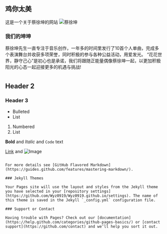 ## 鸡你太美
这是一个关于蔡徐坤的网站
![蔡徐坤](https://c-ssl.duitang.com/uploads/item/201804/07/20180407184117_iemQv.jpeg)

### 我们的坤坤
 蔡徐坤先生一直专注于音乐创作，一年多的时间里发行了10首个人单曲，完成多个表演舞台并收获多项荣誉，同时积极的参与各种公益活动，用爱发光。 “花花世界，静守己心”是初心也是承诺，我们将跟随正能量偶像蔡徐坤一起，以更加积极阳光的心态一起迎接更多的机遇与挑战! 


# 
## Header 2
### Header 3

- Bulleted
- List

1. Numbered
2. List

**Bold** and _Italic_ and `Code` text

[Link](url) and ![Image](src)
```

For more details see [GitHub Flavored Markdown](https://guides.github.com/features/mastering-markdown/).

### Jekyll Themes

Your Pages site will use the layout and styles from the Jekyll theme you have selected in your [repository settings](https://github.com/Wyz0919/Wyz0919.github.io/settings). The name of this theme is saved in the Jekyll `_config.yml` configuration file.

### Support or Contact

Having trouble with Pages? Check out our [documentation](https://help.github.com/categories/github-pages-basics/) or [contact support](https://github.com/contact) and we’ll help you sort it out.
